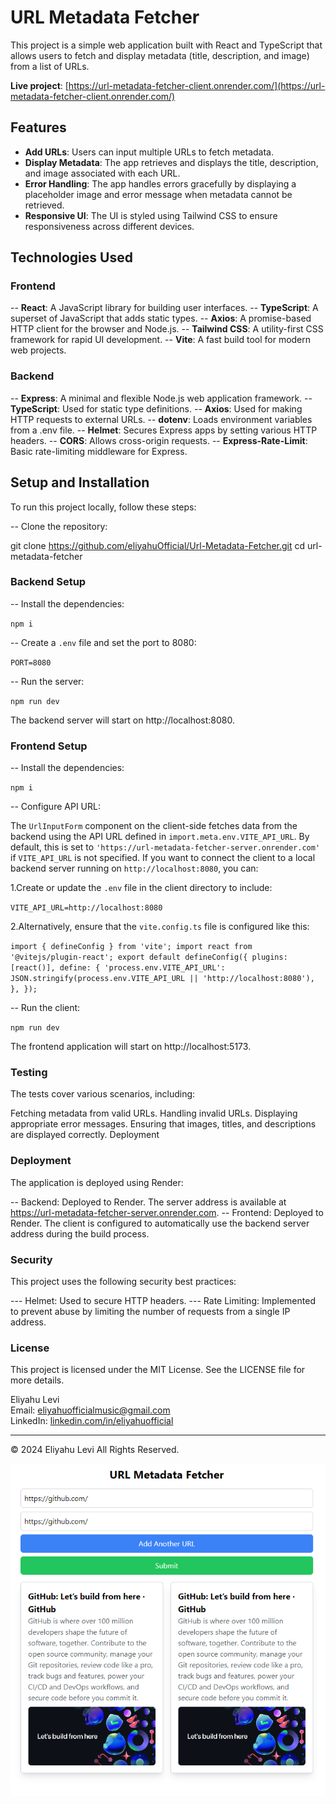 # URL Metadata Fetcher

This project is a simple web application built with React and TypeScript that allows users to fetch and display metadata (title, description, and image) from a list of URLs.

**Live project**: [https://url-metadata-fetcher-client.onrender.com/](https://url-metadata-fetcher-client.onrender.com/)

## Features

- **Add URLs**: Users can input multiple URLs to fetch metadata.
- **Display Metadata**: The app retrieves and displays the title, description, and image associated with each URL.
- **Error Handling**: The app handles errors gracefully by displaying a placeholder image and error message when metadata cannot be retrieved.
- **Responsive UI**: The UI is styled using Tailwind CSS to ensure responsiveness across different devices.

## Technologies Used

### Frontend
-- **React**: A JavaScript library for building user interfaces.
-- **TypeScript**: A superset of JavaScript that adds static types.
-- **Axios**: A promise-based HTTP client for the browser and Node.js.
-- **Tailwind CSS**: A utility-first CSS framework for rapid UI development.
-- **Vite**: A fast build tool for modern web projects.

### Backend
-- **Express**: A minimal and flexible Node.js web application framework.
-- **TypeScript**: Used for static type definitions.
-- **Axios**: Used for making HTTP requests to external URLs.
-- **dotenv**: Loads environment variables from a .env file.
-- **Helmet**: Secures Express apps by setting various HTTP headers.
-- **CORS**: Allows cross-origin requests.
-- **Express-Rate-Limit**: Basic rate-limiting middleware for Express.

## Setup and Installation

To run this project locally, follow these steps:

-- Clone the repository:

   git clone https://github.com/eliyahuOfficial/Url-Metadata-Fetcher.git
   cd url-metadata-fetcher

### Backend Setup

-- Install the dependencies:

`npm i`

-- Create a `.env` file and set the port to 8080:

`PORT=8080`

-- Run the server:

`npm run dev`


The backend server will start on http://localhost:8080.

### Frontend Setup

-- Install the dependencies:

`npm i`

-- Configure API URL:

The `UrlInputForm` component on the client-side fetches data from the backend using the API URL defined in `import.meta.env.VITE_API_URL`.
By default, this is set to `'https://url-metadata-fetcher-server.onrender.com'` if `VITE_API_URL` is not specified.
If you want to connect the client to a local backend server running on `http://localhost:8080`, you can:

1.Create or update the `.env` file in the client directory to include:

  `VITE_API_URL=http://localhost:8080`
  
2.Alternatively, ensure that the `vite.config.ts` file is configured like this:

  `import { defineConfig } from 'vite';
  import react from '@vitejs/plugin-react';
  export default defineConfig({
  plugins: [react()],
  define: {
    'process.env.VITE_API_URL': JSON.stringify(process.env.VITE_API_URL || 'http://localhost:8080'),
    },
  });`

-- Run the client:

`npm run dev`

The frontend application will start on http://localhost:5173.

### Testing

The tests cover various scenarios, including:

Fetching metadata from valid URLs.
Handling invalid URLs.
Displaying appropriate error messages.
Ensuring that images, titles, and descriptions are displayed correctly.
Deployment

### Deployment

The application is deployed using Render:

-- Backend: Deployed to Render. The server address is available at https://url-metadata-fetcher-server.onrender.com.
-- Frontend: Deployed to Render. The client is configured to automatically use the backend server address during the build process.

### Security

This project uses the following security best practices:

--- Helmet: Used to secure HTTP headers.
--- Rate Limiting: Implemented to prevent abuse by limiting the number of requests from a single IP address.


### License
This project is licensed under the MIT License. See the LICENSE file for more details.

Eliyahu Levi  
Email: [eliyahuofficialmusic@gmail.com](mailto:eliyahuofficialmusic@gmail.com)  
LinkedIn: [linkedin.com/in/eliyahuofficial](https://www.linkedin.com/in/eliyahuofficial/)

---

© 2024 Eliyahu Levi All Rights Reserved.

![alt text](URLMetadataFetcher.png)
